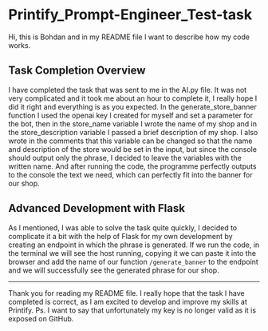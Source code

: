 # Printify_Prompt-Engineer_Test-task

Hi, this is Bohdan and in my README file I want to describe how my code works. 

## Task Completion Overview

I have completed the task that was sent to me in the AI.py file. It was not very complicated and it took me about an hour to complete it, I really hope I did it right and everything is as you expected.  In the generate_store_banner function I used the openai key I created for myself and set a parameter for the bot, then in the store_name variable I wrote the name of my shop and in the store_description variable I passed a brief description of my shop. I also wrote in the comments that this variable can be changed so that the name and description of the store would be set in the input, but since the console should output only the phrase, I decided to leave the variables with the written name. And after running the code, the programme perfectly outputs to the console the text we need, which can perfectly fit into the banner for our shop.

## Advanced Development with Flask

As I mentioned, I was able to solve the task quite quickly, I decided to complicate it a bit with the help of Flask for my own development by creating an endpoint in which the phrase is generated. If we run the code, in the terminal we will see the host running, copying it we can paste it into the browser and add the name of our function `/generate_banner` to the endpoint and we will successfully see the generated phrase for our shop. 

---

Thank you for reading my README file. I really hope that the task I have completed is correct, as I am excited to develop and improve my skills at Printify. 
Ps. I want to say that unfortunately my key is no longer valid as it is exposed on GitHub. 
